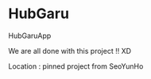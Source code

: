 # HubGaru
HubGaruApp



We are all done with this project !! XD

Location : pinned project from SeoYunHo